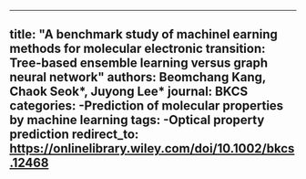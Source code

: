 ---
title: "A benchmark study of machinel earning methods for molecular electronic transition: Tree-based ensemble learning versus graph neural network"
authors: Beomchang Kang, Chaok Seok*, Juyong Lee*
journal: BKCS
categories:
  -Prediction of molecular properties by machine learning
tags:
  -Optical property prediction
 redirect_to: https://onlinelibrary.wiley.com/doi/10.1002/bkcs.12468
 ---
